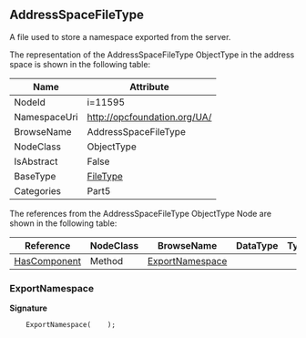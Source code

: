 <!-- objecttype -->
## AddressSpaceFileType
A file used to store a namespace exported from the server.  
<!-- end of text -->
The representation of the AddressSpaceFileType ObjectType in the address space is shown in the following table:  

|Name|Attribute|
|---|---|
|NodeId|i=11595|
|NamespaceUri|http://opcfoundation.org/UA/|
|BrowseName|AddressSpaceFileType|
|NodeClass|ObjectType|
|IsAbstract|False|
|BaseType|[FileType](../../../Part5/ObjectTypes/FileType/readme.md)|
|Categories|Part5|

The references from the AddressSpaceFileType ObjectType Node are shown in the following table:  

|Reference|NodeClass|BrowseName|DataType|TypeDefinition|ModellingRule|
|---|---|---|---|---|---|
|[HasComponent](../../../Part3/ReferenceTypes/HasComponent/readme.md)|Method|[ExportNamespace](#ExportNamespace)|||[Optional](../../Objects/Optional/readme.md)|

### <a name="ExportNamespace"></a>ExportNamespace
  
**Signature**
```
    ExportNamespace(    );
```

